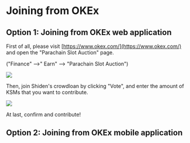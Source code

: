 # Joining from OKEx

## Option 1: Joining from OKEx web application

First of all, please visit [https://www.okex.com/](https://www.okex.com/) and open the "Parachain Slot Auction" page.

 \("Finance" —&gt;" Earn" —&gt; "Parachain Slot Auction"\)

![](../../../.gitbook/assets/okexen1.gif)

Then, join Shiden's crowdloan by clicking "Vote", and enter the amount of KSMs that you want to contribute.

![](../../../.gitbook/assets/okexen2.gif)

At last, confirm and contribute!

## Option 2: Joining from OKEx mobile application

